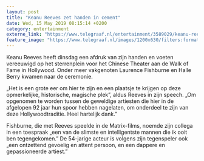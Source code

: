 ```yaml
---
layout: post
title: "Keanu Reeves zet handen in cement"
date: Wed, 15 May 2019 08:15:14 +0200
category: entertainment
externe_link: "https://www.telegraaf.nl/entertainment/3589029/keanu-reeves-zet-handen-in-cement"
feature_image: "https://www.telegraaf.nl/images/1200x630/filters:format(jpeg):quality(80)/cdn-kiosk-api.telegraaf.nl/030d98f8-76d9-11e9-bc09-0255c322e81b.jpg"
---
```


<p class="intro">Keanu Reeves heeft dinsdag een afdruk van zijn handen en voeten vereeuwigd op het sterrenplein voor het Chinese Theater aan de Walk of Fame in Hollywood. Onder meer vakgenoten Laurence Fishburne en Halle Berry kwamen naar de ceremonie.</p> <p>„Het is een grote eer om hier te zijn en een plaatsje te krijgen op deze opmerkelijke, historische, magische plek”, aldus Reeves in zijn speech. „Om opgenomen te worden tussen de geweldige artiesten die hier in de afgelopen 92 jaar hun spoor hebben nagelaten, om onderdeel te zijn van deze Hollywoodtraditie. Heel hartelijk dank.”</p><p>Fishburne, die met Reeves speelde in de Matrix-films, noemde zijn collega in een toespraak „een van de slimste en intelligentste mannen die ik ooit ben tegengekomen.” De 54-jarige acteur is volgens zijn tegenspeler ook „een ontzettend gevoelig en attent persoon, en een dappere en gepassioneerde artiest.”</p>
